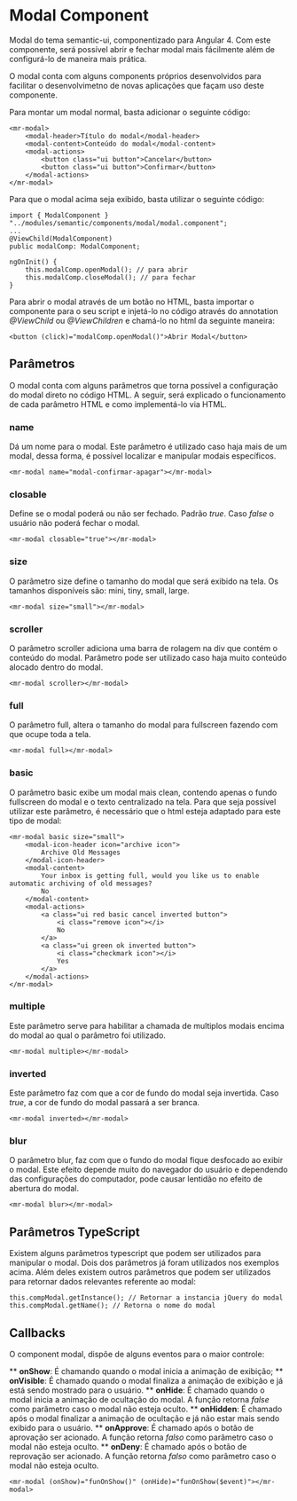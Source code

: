 # Modal Component
Modal do tema semantic-ui, componentizado para Angular 4. Com este componente, será possível abrir e fechar modal mais fácilmente além de configurá-lo de maneira mais prática.

O modal conta com alguns components próprios desenvolvidos para facilitar o desenvolvimetno de novas aplicações que façam uso deste componente.

Para montar um modal normal, basta adicionar o seguinte código:

    <mr-modal>
        <modal-header>Título do modal</modal-header>
        <modal-content>Conteúdo do modal</modal-content>
        <modal-actions>
            <button class="ui button">Cancelar</button>
            <button class="ui button">Confirmar</button>
        </modal-actions>
    </mr-modal>

Para que o modal acima seja exibido, basta utilizar o seguinte código:
    
    import { ModalComponent } "../modules/semantic/components/modal/modal.component";
    ...
    @ViewChild(ModalComponent)
    public modalComp: ModalComponent;

    ngOnInit() {
        this.modalComp.openModal(); // para abrir
        this.modalComp.closeModal(); // para fechar
    }

Para abrir o modal através de um botão no HTML, basta importar o componente para o seu script e injetá-lo no código através do annotation _@ViewChild_ ou _@ViewChildren_ e chamá-lo no html da seguinte maneira:

    <button (click)="modalComp.openModal()">Abrir Modal</button>

## Parâmetros
O modal conta com alguns parâmetros que torna possível a configuração do modal direto no código HTML. A seguir, será explicado o funcionamento de cada parâmetro HTML e como implementá-lo via HTML.

### name
Dá um nome para o modal. Este parâmetro é utilizado caso haja mais de um modal, dessa forma, é possível localizar e manipular modais específicos.

    <mr-modal name="modal-confirmar-apagar"></mr-modal>

### closable
Define se o modal poderá ou não ser fechado. Padrão *true*. Caso *false* o usuário não poderá fechar o modal.

    <mr-modal closable="true"></mr-modal>

### size
O parâmetro size define o tamanho do modal que será exibido na tela. Os tamanhos disponíveis são: mini, tiny, small, large.

    <mr-modal size="small"></mr-modal>



### scroller
O parâmetro scroller adiciona uma barra de rolagem na div que contém o conteúdo do modal. Parâmetro pode ser utilizado caso haja muito conteúdo alocado dentro do modal.

    <mr-modal scroller></mr-modal>

### full
O parâmetro full, altera o tamanho do modal para fullscreen fazendo com que ocupe toda a tela.

    <mr-modal full></mr-modal>

### basic
O parâmetro basic exibe um modal mais clean, contendo apenas o fundo fullscreen do modal e o texto centralizado na tela. Para que seja possível utilizar este parâmetro, é necessário que o html esteja adaptado para este tipo de modal:

    <mr-modal basic size="small">
		<modal-icon-header icon="archive icon">
			Archive Old Messages
		</modal-icon-header>
		<modal-content>
			Your inbox is getting full, would you like us to enable automatic archiving of old messages?
			No
		</modal-content>
		<modal-actions>
			<a class="ui red basic cancel inverted button">
				<i class="remove icon"></i>
				No
			</a>
			<a class="ui green ok inverted button">
				<i class="checkmark icon"></i>
				Yes
			</a>
		</modal-actions>
	</mr-modal>

### multiple
Este parâmetro serve para habilitar a chamada de multiplos modais encima do modal ao qual o parâmetro foi utilizado.

    <mr-modal multiple></mr-modal>

### inverted
Este parâmetro faz com que a cor de fundo do modal seja invertida. Caso *true*, a cor de fundo do modal passará a ser branca.

    <mr-modal inverted></mr-modal>

### blur
O parâmetro blur, faz com que o fundo do modal fique desfocado ao exibir o modal. Este efeito depende muito do navegador do usuário e dependendo das configurações do computador, pode causar lentidão no efeito de abertura do modal.

    <mr-modal blur></mr-modal>

## Parâmetros TypeScript
Existem alguns parâmetros typescript que podem ser utilizados para manipular o modal. Dois dos parâmetros já foram utilizados nos exemplos acima. Além deles existem outros parâmetros que podem ser utilizados para retornar dados relevantes referente ao modal:

    this.compModal.getInstance(); // Retornar a instancia jQuery do modal
    this.compModal.getName(); // Retorna o nome do modal


## Callbacks
O component modal, dispõe de alguns eventos para o maior controle:

** **onShow**: É chamando quando o modal inicia a animação de exibição;
** **onVisible**: É chamado quando o modal finaliza a animação de exibição e já está sendo mostrado para o usuário.
** **onHide**: É chamado quando o modal inicia a animação de ocultação do modal. A função retorna *false* como parâmetro caso o modal não esteja oculto.
** **onHidden**: É chamado após o modal finalizar a animação de ocultação e já não estar mais sendo exibido para o usuário.
** **onApprove**: É chamado após o botão de aprovação ser acionado. A função retorna *falso* como parâmetro caso o modal não esteja oculto.
** **onDeny**: É chamado após o botão de reprovação ser acionado. A função retorna *falso* como parâmetro caso o modal não esteja oculto.

    <mr-modal (onShow)="funOnShow()" (onHide)="funOnShow($event)"></mr-modal>